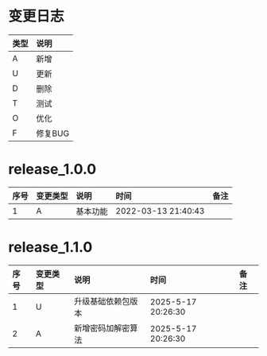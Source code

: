 # 变更日志

| 类型 | 说明 |
|:----|:----|
| A | 新增 |
| U | 更新 |
| D | 删除 |
| T | 测试 |
| O | 优化 |
| F | 修复BUG |

# release_1.0.0

| 序号 | 变更类型 | 说明 | 时间 | 备注 |
|:---|:---|:---|:---|:--|
| 1 | A | 基本功能 | 2022-03-13 21:40:43 |  |

# release_1.1.0

| 序号 | 变更类型 | 说明        | 时间                 | 备注 |
|:---|:-----|:----------|:-------------------|:--|
| 1  | U    | 升级基础依赖包版本 | 2025-5-17 20:26:30 |  |
| 2  | A    | 新增密码加解密算法 | 2025-5-17 20:26:30 |  |